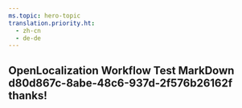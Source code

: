 ```yaml
---
ms.topic: hero-topic
translation.priority.ht: 
  - zh-cn
  - de-de
---
```

## OpenLocalization Workflow Test MarkDown d80d867c-8abe-48c6-937d-2f576b26162f thanks!
<!--HONumber=Mar16_HO4-->
